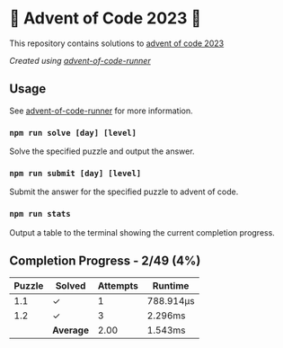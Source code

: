 # :santa: Advent of Code 2023 :christmas_tree:

This repository contains solutions to [advent of code 2023](https://adventofcode.com/2023) 

_Created using [advent-of-code-runner](https://github.com/beakerandjake/advent-of-code-runner)_

## Usage
See [advent-of-code-runner](https://github.com/beakerandjake/advent-of-code-runner) for more information.

### `npm run solve [day] [level]`
Solve the specified puzzle and output the answer.

### `npm run submit [day] [level]`
Submit the answer for the specified puzzle to advent of code.

### `npm run stats`
Output a table to the terminal showing the current completion progress.

<!--Please do not delete the following comments, they are required to save your stats to this file.-->
<!--START_AUTOGENERATED_COMPLETION_PROGRESS_SECTION-->
## Completion Progress - 2/49 (4%)

| Puzzle | Solved | Attempts | Runtime |
| --- | --- | --- | --- |
| 1.1 | ✓ | 1 | 788.914μs |
| 1.2 | ✓ | 3 | 2.296ms |
|  | **Average** | 2.00 | 1.543ms |
<!--END_AUTOGENERATED_COMPLETION_PROGRESS_SECTION-->